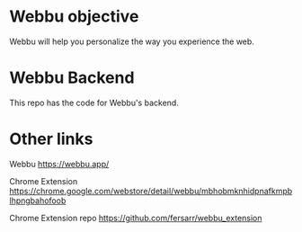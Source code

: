 # Webbu objective

Webbu will help you personalize the way you experience the web. 

# Webbu Backend

This repo has the code for Webbu's backend.

# Other links

Webbu https://webbu.app/

Chrome Extension https://chrome.google.com/webstore/detail/webbu/mbhobmknhidpnafkmpblhpngbahofoob

Chrome Extension repo https://github.com/fersarr/webbu_extension
